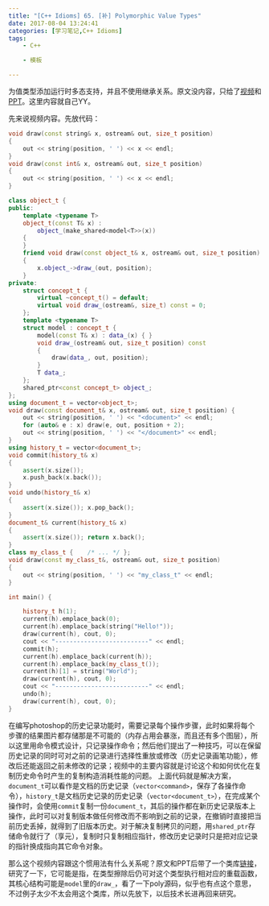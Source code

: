 ```yaml
---
title: "[C++ Idioms] 65. [补] Polymorphic Value Types"
date: 2017-08-04 13:24:41
categories: [学习笔记,C++ Idioms]
tags:
    - C++

    - 模板

---
```

为值类型添加运行时多态支持，并且不使用继承关系。<!--more-->原文没内容，只给了[视频](https://channel9.msdn.com/Events/GoingNative/2013/Inheritance-Is-The-Base-Class-of-Evil)和[PPT](https://github.com/boostcon/cppnow_presentations_2012/blob/master/fri/value_semantics/value_semantics.pdf?raw=true)。这里内容就自己YY。  

先来说视频内容。先放代码：
```cpp
void draw(const string& x, ostream& out, size_t position)
{
	out << string(position, ' ') << x << endl;
}
void draw(const int& x, ostream& out, size_t position)
{
	out << string(position, ' ') << x << endl;
}

class object_t {
public:
	template <typename T>
	object_t(const T& x) :
		object_(make_shared<model<T>>(x))
	{
	}
	friend void draw(const object_t& x, ostream& out, size_t position)
	{
		x.object_->draw_(out, position);
	}
private:
	struct concept_t {
		virtual ~concept_t() = default;
		virtual void draw_(ostream&, size_t) const = 0;
	};
	template <typename T>
	struct model : concept_t {
		model(const T& x) : data_(x) { }
		void draw_(ostream& out, size_t position) const
		{
			draw(data_, out, position);
		}
		T data_;
	};
	shared_ptr<const concept_t> object_;
};
using document_t = vector<object_t>;
void draw(const document_t& x, ostream& out, size_t position) {
	out << string(position, ' ') << "<document>" << endl;
	for (auto& e : x) draw(e, out, position + 2);
	out << string(position, ' ') << "</document>" << endl;
}
using history_t = vector<document_t>;
void commit(history_t& x)
{
	assert(x.size());
	x.push_back(x.back());
}
void undo(history_t& x)
{
	assert(x.size()); x.pop_back();
}
document_t& current(history_t& x)
{
	assert(x.size()); return x.back();
}
class my_class_t {    /* ... */ };
void draw(const my_class_t&, ostream& out, size_t position)
{
	out << string(position, ' ') << "my_class_t" << endl;
}

int main() {

	history_t h(1);
	current(h).emplace_back(0);
	current(h).emplace_back(string("Hello!"));
	draw(current(h), cout, 0);
	cout << "--------------------------" << endl;
	commit(h);
	current(h).emplace_back(current(h));
	current(h).emplace_back(my_class_t());
	current(h)[1] = string("World");
	draw(current(h), cout, 0);
	cout << "--------------------------" << endl;
	undo(h);
	draw(current(h), cout, 0);
}
```
在编写photoshop的历史记录功能时，需要记录每个操作步骤，此时如果将每个步骤的结果图片都存储那是不可能的（内存占用会暴涨，而且还有多个图层），所以这里用命令模式设计，只记录操作命令；然后他们提出了一种技巧，可以在保留历史记录的同时可对之前的记录进行选择性重放或修改（历史记录画笔功能），修改后还能返回之前未修改的记录；视频中的主要内容就是讨论这个和如何优化在复制历史命令时产生的复制构造消耗性能的问题。
上面代码就是解决方案，`document_t`可以看作是文档的历史记录（`vector<command>`，保存了各操作命令），`history_t`是文档历史记录的历史记录（`vector<document_t>`），在完成某个操作时，会使用`commit`复制一份`document_t`，其后的操作都在新历史记录版本上操作，此时可以对复制版本做任何修改而不影响到之前的记录，在撤销时直接把当前历史丢掉，就得到了旧版本历史。对于解决复制拷贝的问题，用`shared_ptr`存储命令就行了（享元），复制时只复制相应指针，修改历史记录时只是把对应记录的指针换成指向其它命令对象。  

那么这个视频内容跟这个惯用法有什么关系呢？原文和PPT后带了一个类库[链接](http://stlab.adobe.com/group__poly__related.html)，研究了一下，它可能是指，在类型擦除后仍可对这个类型执行相对应的重载函数，其核心结构可能是`model`里的`draw_`，看了一下poly源码，似乎也有点这个意思，不过例子太少不太会用这个类库，所以先放下，以后技术长进再回来研究。